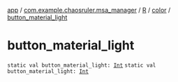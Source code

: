 [app](../../../index.md) / [com.example.chaosruler.msa_manager](../../index.md) / [R](../index.md) / [color](index.md) / [button_material_light](.)

# button_material_light

`static val button_material_light: `[`Int`](https://kotlinlang.org/api/latest/jvm/stdlib/kotlin/-int/index.html)
`static val button_material_light: `[`Int`](https://kotlinlang.org/api/latest/jvm/stdlib/kotlin/-int/index.html)